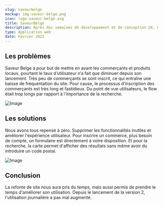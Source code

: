 ```yaml
---
slug: saveurbelge
mockup: img-saveur-belge.png
icon: logo-saveur-belge.svg
title: SaveurBelge
description: Après des semaines de développement et de conception UX, nous avons développé notre service SaveurBelge ! L'initiative citoyenne visant à mettre en avant les petits producteurs locaux près de chez vous !
type: Application web
date: Février 2022
---
```

## Les problèmes

Saveur Belge a pour but de mettre en avant les commerçants et produits locaux, pourtant le taux d’utilisateur n’a fait que diminuer depuis son lancement. Très peu de commerçants se sont inscrit, ce qui entraîne une baisse de fréquentation du site. Pour cause, le processus d’inscription des commerçants est très long et fastidieux. Du point de vue utilisateurs, le flow était trop longs par rapport à l'importance de la recherche.

![Image](/portfolio/saveurbelge/les-commerces-locaux.png)

## Les solutions

Nous avons tous repensé à zéro. Supprimer les fonctionnalités inutiles et améliorer l'expérience utilisateur. Pour inscrire un commerce, plus besoin de compte, un formulaire est directement à votre disposition. Et pour la recherche, la carte permet d'afficher des résultats sans même avoir du introduire un code postal.

![Image](/portfolio/saveurbelge/saveur-belge-mobile.png)

## Conclusion

La refonte de site nous aura pris du temps, mais aussi permis de prendre le temps d'améliorer son utilisation. Depuis le lancement de la version 2, l'utilisation journalière a pas mal augmenté.